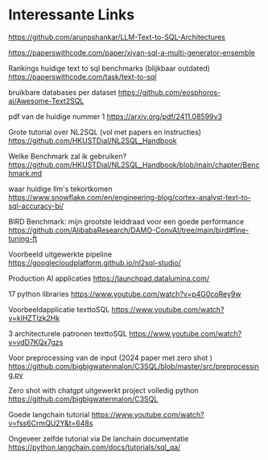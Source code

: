 # Interessante Links

<https://github.com/arunpshankar/LLM-Text-to-SQL-Architectures>

<https://paperswithcode.com/paper/xiyan-sql-a-multi-generator-ensemble>

Rankings huidige text to sql benchmarks (blijkbaar outdated)
<https://paperswithcode.com/task/text-to-sql>

bruikbare databases per dataset
<https://github.com/eosphoros-ai/Awesome-Text2SQL>

pdf van de huidige nummer 1
<https://arxiv.org/pdf/2411.08599v3>

Grote tutorial over NL2SQL (vol met papers en instructies)
<https://github.com/HKUSTDial/NL2SQL_Handbook>

Welke Benchmark zal ik gebruiken?
<https://github.com/HKUSTDial/NL2SQL_Handbook/blob/main/chapter/Benchmark.md>

waar huidige llm's tekortkomen
<https://www.snowflake.com/en/engineering-blog/cortex-analyst-text-to-sql-accuracy-bi/>

BIRD Benchmark: mijn grootste leiddraad voor een goede performance
<https://github.com/AlibabaResearch/DAMO-ConvAI/tree/main/bird#fine-tuning-ft>

Voorbeeld uitgewerkte pipeline
<https://googlecloudplatform.github.io/nl2sql-studio/>

Production AI applicaties
<https://launchpad.datalumina.com/>

17 python libraries
<https://www.youtube.com/watch?v=p4G0coRey9w>

Voorbeeldapplicatie texttoSQL
<https://www.youtube.com/watch?v=klHZTIzk2Hk>

3 architecturele patronen texttoSQL
<https://www.youtube.com/watch?v=vdD7KQx7gzs>

Voor preprocessing van de input (2024 paper met zero shot )
<https://github.com/bigbigwatermalon/C3SQL/blob/master/src/preprocessing.py>

Zero shot with chatgpt uitgewerkt project volledig python
<https://github.com/bigbigwatermalon/C3SQL>

Goede langchain tutorial
<https://www.youtube.com/watch?v=fss6CrmQU2Y&t=648s>

Ongeveer zelfde tutorial via De lanchain documentatie
<https://python.langchain.com/docs/tutorials/sql_qa/>
